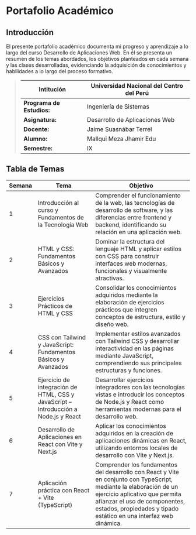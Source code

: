 # Portafolio Académico
## Introducción
El presente portafolio académico documenta mi progreso y aprendizaje a lo largo del curso Desarrollo de Aplicaciones Web. En él se presenta un resumen de los temas abordados, los objetivos planteados en cada semana y las clases desarrolladas, evidenciando la adquisición de conocimientos y habilidades a lo largo del proceso formativo.

>Intitución                 |Universidad Nacional del Centro del Perú   |
>-------------------------  | ------------------------------            |
>**Programa de Estudios:**  | Ingeniería de Sistemas                    |
>**Asignatura:**            | Desarrollo de Aplicaciones Web            |
>**Docente:**               | Jaime Suasnábar Terrel                    |
>**Alumno:**                | Mallqui Meza Jhamir Edu                   |
>**Semestre:**              | IX                                        |

## Tabla de Temas

| **Semana** | **Tema**                                                                 | **Objetivo**                                                                                                                                                   |
|-------------|--------------------------------------------------------------------------|----------------------------------------------------------------------------------------------------------------------------------------------------------------|
| 1           | Introducción al curso y Fundamentos de la Tecnología Web                 | Comprender el funcionamiento de la web, las tecnologías de desarrollo de software, y las diferencias entre frontend y backend, identificando su relación en una aplicación web. |
| 2           | HTML y CSS: Fundamentos Básicos y Avanzados                              | Dominar la estructura del lenguaje HTML y aplicar estilos con CSS para construir interfaces web modernas, funcionales y visualmente atractivas.                |
| 3           | Ejercicios Prácticos de HTML y CSS                                       | Consolidar los conocimientos adquiridos mediante la elaboración de ejercicios prácticos que integren conceptos de estructura, estilo y diseño web.              |
| 4           | CSS con Tailwind y JavaScript: Fundamentos Básicos y Avanzados           | Implementar estilos avanzados con Tailwind CSS y desarrollar interactividad en las páginas mediante JavaScript, comprendiendo sus principales estructuras y funciones. |
| 5           | Ejercicio de integración de HTML, CSS y JavaScript – Introducción a Node.js y React | Desarrollar ejercicios integradores con las tecnologías vistas e introducir los conceptos de Node.js y React como herramientas modernas para el desarrollo web. |
| 6           | Desarrollo de Aplicaciones en React con Vite y Next.js                   | Aplicar los conocimientos adquiridos en la creación de aplicaciones dinámicas en React, utilizando entornos locales de desarrollo con Vite y Next.js.           |
| 7           | Aplicación práctica con React + Vite (TypeScript)                        | Comprender los fundamentos del desarrollo con React y Vite en conjunto con TypeScript, mediante la elaboración de un ejercicio aplicativo que permita afianzar el uso de componentes, estados, propiedades y tipado estático en una interfaz web dinámica. |

